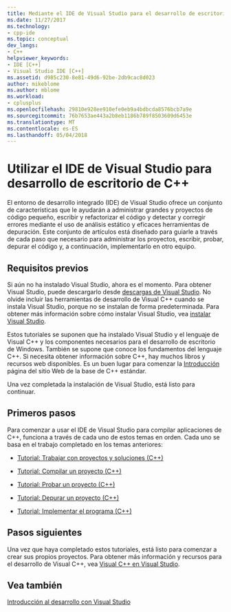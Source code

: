 ```yaml
---
title: Mediante el IDE de Visual Studio para el desarrollo de escritorio de C++ | Documentos de Microsoft
ms.date: 11/27/2017
ms.technology:
- cpp-ide
ms.topic: conceptual
dev_langs:
- C++
helpviewer_keywords:
- IDE [C++]
- Visual Studio IDE [C++]
ms.assetid: d985c230-8e81-49d6-92be-2db9cac8d023
author: mikeblome
ms.author: mblome
ms.workload:
- cplusplus
ms.openlocfilehash: 29810e928ee910efe0eb9a4bdbcda8576bcb7a9e
ms.sourcegitcommit: 76b7653ae443a2b8eb1186b789f8503609d6453e
ms.translationtype: MT
ms.contentlocale: es-ES
ms.lasthandoff: 05/04/2018
---
```

# <a name="using-the-visual-studio-ide-for-c-desktop-development"></a>Utilizar el IDE de Visual Studio para desarrollo de escritorio de C++

El entorno de desarrollo integrado (IDE) de Visual Studio ofrece un conjunto de características que le ayudarán a administrar grandes y proyectos de código pequeño, escribir y refactorizar el código y detectar y corregir errores mediante el uso de análisis estático y eficaces herramientas de depuración. Este conjunto de artículos está diseñado para guiarle a través de cada paso que necesario para administrar los proyectos, escribir, probar, depurar el código y, a continuación, implementarlo en otro equipo.

## <a name="prerequisites"></a>Requisitos previos

Si aún no ha instalado Visual Studio, ahora es el momento. Para obtener Visual Studio, puede descargarlo desde [descargas de Visual Studio](http://www.visualstudio.com/downloads/download-visual-studio-vs.aspx). No olvide incluir las herramientas de desarrollo de Visual C++ cuando se instala Visual Studio, porque no se instalan de forma predeterminada. Para obtener más información sobre cómo instalar Visual Studio, vea [instalar Visual Studio](/visualstudio/install/install-visual-studio).

Estos tutoriales se suponen que ha instalado Visual Studio y el lenguaje de Visual C++ y los componentes necesarios para el desarrollo de escritorio de Windows. También se supone que conoce los fundamentos del lenguaje C++. Si necesita obtener información sobre C++, hay muchos libros y recursos web disponibles. Es un buen lugar para comenzar la [Introducción](https://isocpp.org/get-started) página del sitio Web de la base de C++ estándar.

Una vez completada la instalación de Visual Studio, está listo para continuar.

## <a name="get-started"></a>Primeros pasos

Para comenzar a usar el IDE de Visual Studio para compilar aplicaciones de C++, funciona a través de cada uno de estos temas en orden. Cada uno se basa en el trabajo completado en los temas anteriores:

- [Tutorial: Trabajar con proyectos y soluciones (C++)](../ide/walkthrough-working-with-projects-and-solutions-cpp.md)

- [Tutorial: Compilar un proyecto (C++)](../ide/walkthrough-building-a-project-cpp.md)

- [Tutorial: Probar un proyecto (C++)](../ide/walkthrough-testing-a-project-cpp.md)

- [Tutorial: Depurar un proyecto (C++)](../ide/walkthrough-debugging-a-project-cpp.md)

- [Tutorial: Implementar el programa (C++)](../ide/walkthrough-deploying-your-program-cpp.md)

## <a name="next-steps"></a>Pasos siguientes

Una vez que haya completado estos tutoriales, está listo para comenzar a crear sus propios proyectos. Para obtener más información y recursos para el desarrollo de Visual C++, vea [Visual C++ en Visual Studio](../visual-cpp-in-visual-studio.md).

## <a name="see-also"></a>Vea también

[Introducción al desarrollo con Visual Studio](/visualstudio/ide/get-started-developing-with-visual-studio)